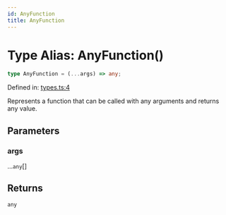 ```yaml
---
id: AnyFunction
title: AnyFunction
---
```


<!-- DO NOT EDIT: this page is autogenerated from the type comments -->

# Type Alias: AnyFunction()

```ts
type AnyFunction = (...args) => any;
```

Defined in: [types.ts:4](https://github.com/TanStack/pacer/blob/main/packages/pacer/src/types.ts#L4)

Represents a function that can be called with any arguments and returns any value.

## Parameters

### args

...`any`[]

## Returns

`any`
